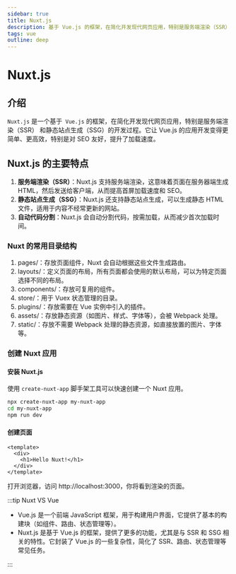 ```yaml
---
sidebar: true
title: Nuxt.js
description: 基于 Vue.js 的框架，在简化开发现代网页应用，特别是服务端渲染（SSR） 和静态站点生成（SSG）的开发过程。它让 Vue.js 的应用开发变得更简单、更高效，特别是对SEO友好，提升了加载速度。
tags: vue
outline: deep
---
```


# Nuxt.js

## 介绍

`Nuxt.js` 是一个基于` Vue.js` 的框架，在简化开发现代网页应用，特别是服务端渲染（SSR） 和静态站点生成（SSG）的开发过程。它让 Vue.js 的应用开发变得更简单、更高效，特别是对 SEO 友好，提升了加载速度。

## Nuxt.js 的主要特点

1. **服务端渲染（SSR）**：Nuxt.js 支持服务端渲染，这意味着页面在服务器端生成 HTML，然后发送给客户端，从而提高首屏加载速度和 SEO。
2. **静态站点生成（SSG）**：Nuxt.js 还支持静态站点生成，可以生成静态 HTML 文件，适用于内容不经常更新的网站。
3. **自动代码分割**：Nuxt.js 会自动分割代码，按需加载，从而减少首次加载时间。

### Nuxt 的常用目录结构

1. pages/：存放页面组件，Nuxt 会自动根据这些文件生成路由。
2. layouts/：定义页面的布局，所有页面都会使用的默认布局，可以为特定页面选择不同的布局。
3. components/：存放可复用的组件。
4. store/：用于 Vuex 状态管理的目录。
5. plugins/：存放需要在 Vue 实例中引入的插件。
6. assets/：存放静态资源（如图片、样式、字体等），会被 Webpack 处理。
7. static/：存放不需要 Webpack 处理的静态资源，如直接放置的图片、字体等。

### 创建 Nuxt 应用

#### 安装 Nuxt.js

使用 `create-nuxt-app` 脚手架工具可以快速创建一个 Nuxt 应用。

```bash
npx create-nuxt-app my-nuxt-app
cd my-nuxt-app
npm run dev
```

#### 创建页面

```vue [index.vue]
<template>
  <div>
    <h1>Hello Nuxt!</h1>
  </div>
</template>
```

打开浏览器，访问 http://localhost:3000，你将看到渲染的页面。

:::tip Nuxt VS Vue

- Vue.js 是一个前端 JavaScript 框架，用于构建用户界面，它提供了基本的构建块（如组件、路由、状态管理等）。
- Nuxt.js 是基于 Vue.js 的框架，提供了更多的功能，尤其是与 SSR 和 SSG 相关的特性。它封装了 Vue.js 的一些复杂性，简化了 SSR、路由、状态管理等常见任务。

:::
